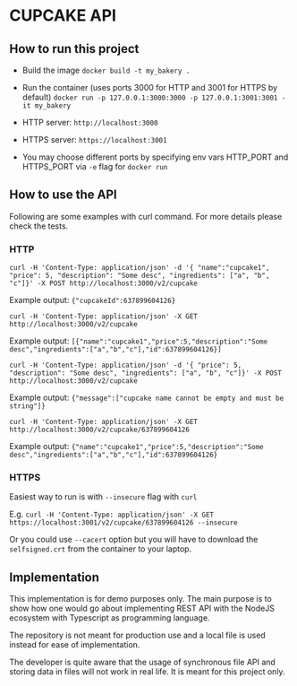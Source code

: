 # CUPCAKE API

## How to run this project

- Build the image
`docker build -t my_bakery .`

- Run the container (uses ports 3000 for HTTP and 3001 for HTTPS by default)
`docker run -p 127.0.0.1:3000:3000 -p 127.0.0.1:3001:3001 -it my_bakery`

- HTTP server: `http://localhost:3000`
- HTTPS server: `https://localhost:3001`
- You may choose different ports by specifying env vars HTTP_PORT and HTTPS_PORT via `-e` flag for `docker run`

## How to use the API
Following are some examples with curl command. For more details please check the tests.

### HTTP

`curl -H 'Content-Type: application/json'
      -d '{ "name":"cupcake1", "price": 5, "description": "Some desc", "ingredients": ["a", "b", "c"]}'
      -X POST
      http://localhost:3000/v2/cupcake`

Example output: `{"cupcakeId":637899604126}`

`curl -H 'Content-Type: application/json' -X GET http://localhost:3000/v2/cupcake`

Example output: `[{"name":"cupcake1","price":5,"description":"Some desc","ingredients":["a","b","c"],"id":637899604126}]`

`curl -H 'Content-Type: application/json'
       -d '{ "price": 5, "description": "Some desc", "ingredients": ["a", "b", "c"]}'
       -X POST http://localhost:3000/v2/cupcake`

Example output: `{"message":["cupcake name cannot be empty and must be string"]}`

`curl -H 'Content-Type: application/json' -X GET http://localhost:3000/v2/cupcake/637899604126`

Example output: `{"name":"cupcake1","price":5,"description":"Some desc","ingredients":["a","b","c"],"id":637899604126}`

### HTTPS

Easiest way to run is with `--insecure` flag with `curl`

E.g.
`curl -H 'Content-Type: application/json' -X GET https://localhost:3001/v2/cupcake/637899604126 --insecure`

Or you could use `--cacert` option but you will have to download the `selfsigned.crt` from 
the container to your laptop.

## Implementation
This implementation is for demo purposes only. The main purpose is to show how one
would go about implementing REST API with the NodeJS ecosystem with Typescript as 
programming language.

The repository is not meant for production use and a local file is used instead for 
ease of implementation. 

The developer is quite aware that the usage of synchronous file API and storing data in
files will not work in real life. It is meant for this project only.